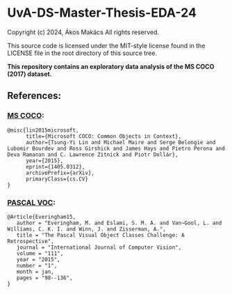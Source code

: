 # UvA-DS-Master-Thesis-EDA-24

Copyright (c) 2024, Ákos Makács
All rights reserved.

This source code is licensed under the MIT-style license found in the
LICENSE file in the root directory of this source tree. 


**This repository contains an exploratory data analysis of the MS COCO (2017) dataset.**


## References:
### [MS COCO](https://cocodataset.org/#home):

```
@misc{lin2015microsoft,
      title={Microsoft COCO: Common Objects in Context}, 
      author={Tsung-Yi Lin and Michael Maire and Serge Belongie and Lubomir Bourdev and Ross Girshick and James Hays and Pietro Perona and Deva Ramanan and C. Lawrence Zitnick and Piotr Dollár},
      year={2015},
      eprint={1405.0312},
      archivePrefix={arXiv},
      primaryClass={cs.CV}
}
```

### [PASCAL VOC](http://host.robots.ox.ac.uk/pascal/VOC/):

```
@Article{Everingham15,
   author = "Everingham, M. and Eslami, S. M. A. and Van~Gool, L. and Williams, C. K. I. and Winn, J. and Zisserman, A.",
   title = "The Pascal Visual Object Classes Challenge: A Retrospective",
   journal = "International Journal of Computer Vision",
   volume = "111",
   year = "2015",
   number = "1",
   month = jan,
   pages = "98--136",
}
```
